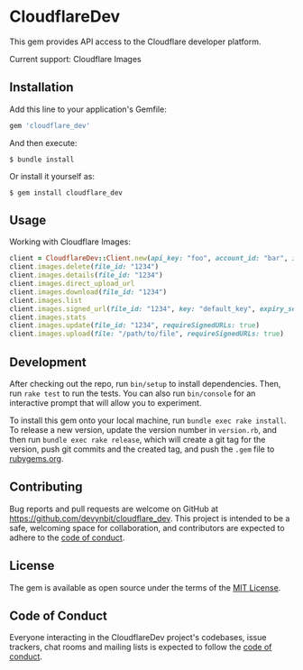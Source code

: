 # CloudflareDev

This gem provides API access to the Cloudflare developer platform. 

Current support: Cloudflare Images

## Installation

Add this line to your application's Gemfile:

```ruby
gem 'cloudflare_dev'
```

And then execute:

    $ bundle install

Or install it yourself as:

    $ gem install cloudflare_dev

## Usage

Working with Cloudflare Images:

```ruby
client = CloudflareDev::Client.new(api_key: "foo", account_id: "bar", images_hash: "baz")
client.images.delete(file_id: "1234")
client.images.details(file_id: "1234")
client.images.direct_upload_url
client.images.download(file_id: "1234")
client.images.list
client.images.signed_url(file_id: "1234", key: "default_key", expiry_seconds: 60 * 15)
client.images.stats
client.images.update(file_id: "1234", requireSignedURLs: true)
client.images.upload(file: "/path/to/file", requireSignedURLs: true)
```

## Development

After checking out the repo, run `bin/setup` to install dependencies. Then, run `rake test` to run the tests. You can also run `bin/console` for an interactive prompt that will allow you to experiment.

To install this gem onto your local machine, run `bundle exec rake install`. To release a new version, update the version number in `version.rb`, and then run `bundle exec rake release`, which will create a git tag for the version, push git commits and the created tag, and push the `.gem` file to [rubygems.org](https://rubygems.org).

## Contributing

Bug reports and pull requests are welcome on GitHub at https://github.com/devynbit/cloudflare_dev. This project is intended to be a safe, welcoming space for collaboration, and contributors are expected to adhere to the [code of conduct](https://github.com/[USERNAME]/cloudflare_dev/blob/main/CODE_OF_CONDUCT.md).

## License

The gem is available as open source under the terms of the [MIT License](https://opensource.org/licenses/MIT).

## Code of Conduct

Everyone interacting in the CloudflareDev project's codebases, issue trackers, chat rooms and mailing lists is expected to follow the [code of conduct](https://github.com/[USERNAME]/cloudflare_dev/blob/main/CODE_OF_CONDUCT.md).
